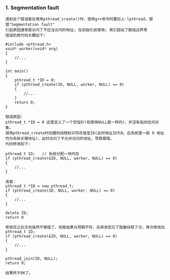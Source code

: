 ### 1. Segmentation fault
    遇到这个错误是在使用pthread_create()时，使用g++命令时要加上-lpthread，报错"Segmentation fault"
    引起原因通常是访问了不应当访问的地址; 在初始化前使用; 索引超出了数组边界等
    错误的原代码大概如下:

    #include <pthread.h>
    void* worker(void* arg)
    {
        //...
    }

    int main()
    {
        pthread_t *ID = 0;
        if (pthread_create(ID, NULL, worker, NULL) == 0)
        {
            //...
        }
        return 0;
    }

    错误原因: 
    pthread_t *ID = 0 这里定义了一个空指针(和使用NULL是一样的)，并没有指向任何对象。
    调用pthread_create时创建的线程标识符存放至ID(此时地址ID为0，在系统里一般 0 地址均为系统关键地址)，此时访问了不允许访问的地址，导致报错。
    代码修改如下:

    pthread_t ID;   // 系统分配一块内存
    if (pthread_create(&ID, NULL, worker, NULL) == 0)
    {
        //...
    }

    或者：
    pthread_t *ID = new pthread_t;   
    if (pthread_create(ID, NULL, worker, NULL) == 0)
    {
        //...
    }

    delete ID;
    return 0

    修改完之后方向虽然不报错了，但是结果与预期不符，后来发现忘了阻塞线程了😥，再次修改后
    pthread_t ID;   
    if (pthread_create(&ID, NULL, worker, NULL) == 0)
    {
        //...
    }

    pthread_join(ID, NULL);
    return 0;

    结果终于OK了。

